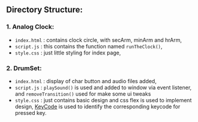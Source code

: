 ## Directory Structure:

### 1. Analog Clock:
- `index.html` : contains clock circle, with secArm, minArm and hrArm,
- `script.js` : this contains the function named `runTheClock()`,
- `style.css` : just little styling for index page,

### 2. DrumSet:
- `index.html` : display of char button and audio files added,
- `script.js` : `playSound()` is used and added to window via event listener, and `removeTransition()` used for make some ui tweaks
- `style.css` : just contains basic design and css flex is used to implement design,
[KeyCode](https://keycode.info) is used to identify the corresponding keycode for pressed key. 			
